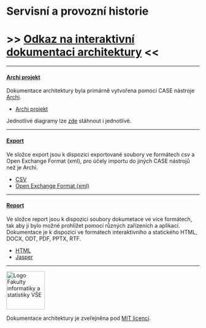 # Servisní a provozní historie

# >> [Odkaz na interaktivní dokumentaci architektury](report/html/index.html?view=id-3a55d715047a4ac9b70877037a837cf9 "Dokumentace architektury") <<

___

#### [Archi projekt](https://github.com/friedmannmartin/servisni_a_provozni_historie/blob/main/servisni_a_provozni_historie.archimate "Soubor archi projektu")

Dokumentace architektury byla primárně vytvořena pomocí CASE nástroje [Archi](https://www.archimatetool.com).

- [Archi projekt](https://github.com/friedmannmartin/servisni_a_provozni_historie/blob/main/servisni_a_provozni_historie.archimate "Soubor archi projektu")

Jednotlivé diagramy lze [zde](https://github.com/friedmannmartin/servisni_a_provozni_historie/tree/main/report/html/id-36ea51826eb943da9a5021ecd9c96eba/images) stáhnout i jednotlivě.

___

#### [Export](https://github.com/friedmannmartin/servisni_a_provozni_historie/tree/main/export "Složka s exportovanými soubory")

Ve složce export jsou k dispozici exportované soubory ve formátech csv a Open Exchange Format (xml), pro účely importu do jiných CASE nástrojů než je Archi.

- [CSV](https://github.com/friedmannmartin/servisni_a_provozni_historie/tree/main/export/csv "Exportované CSV soubory")
- [Open Exchange Format (xml)](https://github.com/friedmannmartin/servisni_a_provozni_historie/tree/main/export/xml "Exportované Open Exchange Format (xml) soubory")

___

#### [Report](https://github.com/friedmannmartin/servisni_a_provozni_historie/tree/main/report "Složka s soubory dokumetace")

Ve složce report jsou k dispozici soubory dokumetace ve více formátech, tak aby ji bylo možné prohlížet pomocí různých zařízeních a aplikací. Dokumentace je k dispozici ve formátech interaktivního a statického HTML, DOCX, ODT, PDF, PPTX, RTF.

- [HTML](https://github.com/friedmannmartin/servisni_a_provozni_historie/tree/main/report/html "Interaktivní HTML dokumentace")
- [Jasper](https://github.com/friedmannmartin/servisni_a_provozni_historie/tree/main/report/jasper "Statická HTML, DOCX, ODT, PDF, PPTX a RTF dokumentace")

___

<img src="https://feedbotvsefisbotweb6272.blob.core.windows.net/upload/thumbnails/logo-horizontal-cs-square-05-removebg-preview.png" height="100" alt="Logo Fakulty informatiky a statistiky VŠE">

Dokumentace architektury je zveřejněna pod [MIT licencí](LICENSE).
